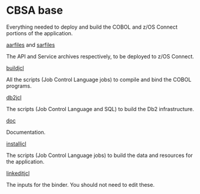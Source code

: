 # CBSA base

Everything needed to deploy and build the COBOL and z/OS Connect portions of the application.

[aarfiles](./aarfiles/README.md) and [sarfiles](./sarfiles/README.md)

The API and Service archives respectively, to be deployed to z/OS Connect.

[buildjcl](./buildjcl/README.md)

All the scripts (Job Control Language jobs) to compile and bind the COBOL programs.

[db2jcl](./db2jcl/README.md)

The scripts (Job Control Language and SQL) to build the Db2 infrastructure.

[doc](/.doc/README.md)

Documentation.

[installjcl](./installjcl/README.md)

The scripts (Job Control Language jobs) to build the data and resources for the application.

[linkeditjcl](./linkeditjcl/README.md)

The inputs for the binder. You should not need to edit these.

